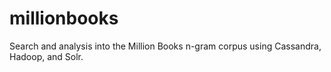 millionbooks
============

Search and analysis into the Million Books n-gram corpus using Cassandra, Hadoop, and Solr.
